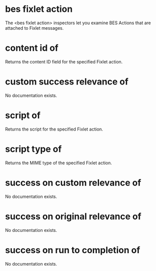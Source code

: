 # bes fixlet action

The &lt;bes fixlet action&gt; inspectors let you examine BES Actions that are attached to Fixlet messages.

# content id of <bes fixlet action>

Returns the content ID field for the specified Fixlet action.

# custom success relevance of <bes fixlet action>

No documentation exists.

# script of <bes fixlet action>

Returns the script for the specified Fixlet action.

# script type of <bes fixlet action>

Returns the MIME type of the specified Fixlet action.

# success on custom relevance of <bes fixlet action>

No documentation exists.

# success on original relevance of <bes fixlet action>

No documentation exists.

# success on run to completion of <bes fixlet action>

No documentation exists.
